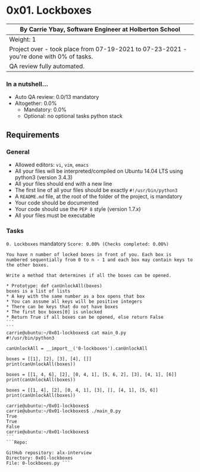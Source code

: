 # 0x01. Lockboxes
 | By Carrie Ybay, Software Engineer at Holberton School |
 | ----------------------------------------------------- |
 | Weight: 1 |
 | Project over - took place from 07-19-2021 to 07-23-2021 - you're done with 0% of tasks. |
 | QA review fully automated.|

### In a nutshell…
* Auto QA review: 0.0/13 mandatory
* Altogether:  0.0%
    * Mandatory: 0.0%
    * Optional: no optional tasks
 python stack

## Requirements
### General
* Allowed editors: `vi`, `vim`, `emacs`
* All your files will be interpreted/compiled on Ubuntu 14.04 LTS using python3 (version 3.4.3)
* All your files should end with a new line
* The first line of all your files should be exactly `#!/usr/bin/python3`
* A `README.md` file, at the root of the folder of the project, is mandatory
* Your code should be documented
* Your code should use the `PEP 8` style (version 1.7.x)
* All your files must be executable

### Tasks
``` 0. Lockboxes ```
mandatory
`Score: 0.00% (Checks completed: 0.00%)`
````
You have n number of locked boxes in front of you. Each box is numbered sequentially from 0 to n - 1 and each box may contain keys to the other boxes.

Write a method that determines if all the boxes can be opened.

* Prototype: def canUnlockAll(boxes)
boxes is a list of lists
* A key with the same number as a box opens that box
* You can assume all keys will be positive integers
* There can be keys that do not have boxes
* The first box boxes[0] is unlocked
* Return True if all boxes can be opened, else return False
```
```
carrie@ubuntu:~/0x01-lockboxes$ cat main_0.py
#!/usr/bin/python3

canUnlockAll = __import__('0-lockboxes').canUnlockAll

boxes = [[1], [2], [3], [4], []]
print(canUnlockAll(boxes))

boxes = [[1, 4, 6], [2], [0, 4, 1], [5, 6, 2], [3], [4, 1], [6]]
print(canUnlockAll(boxes))

boxes = [[1, 4], [2], [0, 4, 1], [3], [], [4, 1], [5, 6]]
print(canUnlockAll(boxes))

carrie@ubuntu:~/0x01-lockboxes$
carrie@ubuntu:~/0x01-lockboxes$ ./main_0.py
True
True
False
carrie@ubuntu:~/0x01-lockboxes$
```
```Repo:

GitHub repository: alx-interview
Directory: 0x01-lockboxes
File: 0-lockboxes.py ```
     
